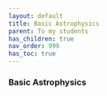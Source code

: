 ```yaml
---
layout: default
title: Basic Astrophysics
parent: To my students
has_children: true
nav_order: 999
has_toc: true
---
```



### Basic Astrophysics


